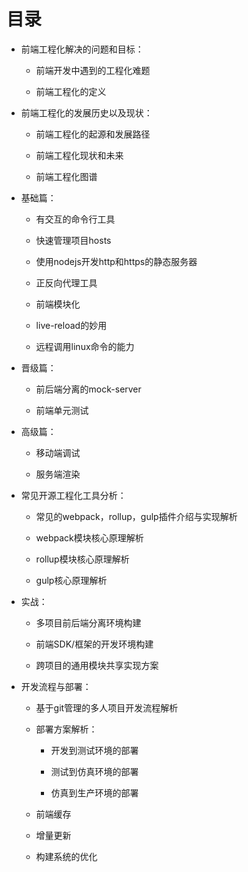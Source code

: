 # 目录

* 前端工程化解决的问题和目标：

  * 前端开发中遇到的工程化难题

  * 前端工程化的定义

* 前端工程化的发展历史以及现状：

  * 前端工程化的起源和发展路径

  * 前端工程化现状和未来

  * 前端工程化图谱

* 基础篇：

  * 有交互的命令行工具

  * 快速管理项目hosts

  * 使用nodejs开发http和https的静态服务器

  * 正反向代理工具

  * 前端模块化

  * live-reload的妙用

  * 远程调用linux命令的能力

* 晋级篇：

  * 前后端分离的mock-server

  * 前端单元测试

* 高级篇：

  * 移动端调试

  * 服务端渲染

* 常见开源工程化工具分析：

  * 常见的webpack，rollup，gulp插件介绍与实现解析

  * webpack模块核心原理解析

  * rollup模块核心原理解析

  * gulp核心原理解析

* 实战：

  * 多项目前后端分离环境构建

  * 前端SDK/框架的开发环境构建

  * 跨项目的通用模块共享实现方案

* 开发流程与部署：

  * 基于git管理的多人项目开发流程解析

  * 部署方案解析：

    * 开发到测试环境的部署

    * 测试到仿真环境的部署

    * 仿真到生产环境的部署

  * 前端缓存

  * 增量更新

  * 构建系统的优化



